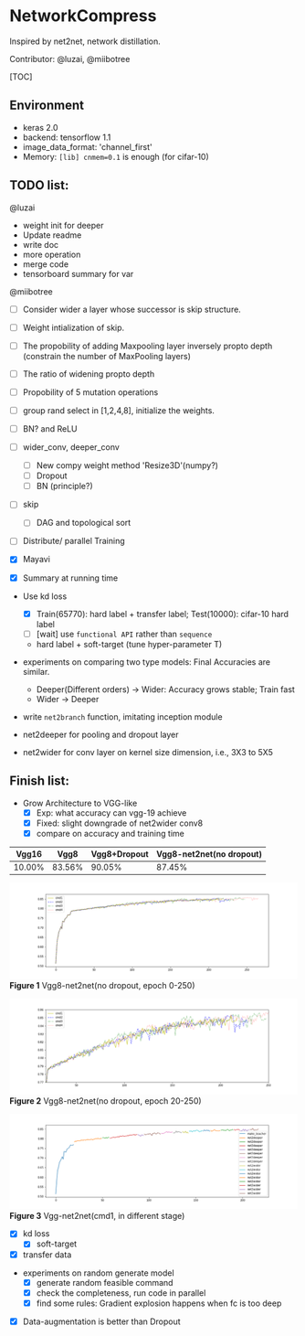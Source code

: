 # NetworkCompress

Inspired by net2net, network distillation.

Contributor: @luzai, @miibotree

[TOC]

## Environment
- keras 2.0
- backend: tensorflow 1.1
- image_data_format: 'channel_first'
- Memory: `[lib] cnmem=0.1` is enough (for cifar-10)


## TODO list:
@luzai 
- weight init for deeper 
- Update readme 
- write doc 
- more operation  
- merge code 
- tensorboard summary for var  

@miibotree
- [ ] Consider wider a layer whose successor is skip structure. 
- [ ] Weight intialization of skip. 
- [ ] The propobility of adding Maxpooling layer inversely propto depth (constrain the number of MaxPooling layers)
- [ ] The ratio of widening propto depth 
- [ ] Propobility of 5 mutation operations 
- [ ] group rand select in [1,2,4,8], initialize the weights.
- [ ] BN? and ReLU
 
- [ ] wider_conv, deeper_conv
    - [ ] New compy weight method 'Resize3D'(numpy?)
    - [ ] Dropout
    - [ ] BN (principle?)
- [ ] skip
    - [ ] DAG and topological sort
- [ ] Distribute/ parallel Training
- [x] Mayavi
- [x] Summary at running time

- Use kd loss
  - [x] Train(65770): hard label + transfer label; Test(10000): cifar-10 hard label 
  - [ ] [wait] use `functional API` rather than `sequence`
  - hard label + soft-target (tune hyper-parameter T)
- experiments on  comparing two type models: Final Accuracies are similar.
  - Deeper(Different orders) -> Wider: Accuracy grows stable; Train fast
  - Wider -> Deeper

- write `net2branch` function, imitating inception module
- net2deeper for pooling and dropout layer
- net2wider for conv layer on kernel size dimension, i.e., 3X3 to 5X5

## Finish list:

- Grow Architecture to VGG-like
    - [x] Exp: what accuracy can vgg-19 achieve
    - [x] Fixed: slight downgrade of net2wider conv8
    - [x] compare on accuracy and training time

|Vgg16|Vgg8|Vgg8+Dropout|Vgg8-net2net(no dropout)|
|--|--|---|---|
|10.00%|83.56%|90.05%|87.45%|

![](./doc/0_250.png)
**Figure 1** Vgg8-net2net(no dropout, epoch 0-250)

![](./doc/20_250.png)
**Figure 2** Vgg8-net2net(no dropout, epoch 20-250)

![](./doc/cmd1.png)
**Figure 3** Vgg-net2net(cmd1, in different stage)

- [x] kd loss
    -[x] soft-target
- [x] transfer data
- experiments on random generate model
  - [x] generate random feasible command 
  - [x] check the completeness, run code in parallel
  - [x] find some rules: Gradient explosion happens when fc is too deep
- [x] Data-augmentation is better than Dropout
